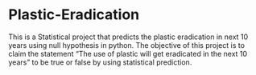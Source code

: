 # Plastic-Eradication
  This is a Statistical project that predicts the plastic eradication in next 10 years using null hypothesis in python.
  The objective of this project is to claim the statement “The use of plastic will get eradicated in the next 10 years” to be true or false by using statistical prediction.
